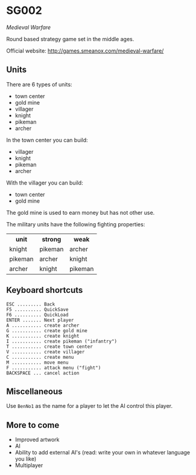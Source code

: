 # SG002
*Medieval Warfare*

Round based strategy game set in the middle ages.

Official website: http://games.smeanox.com/medieval-warfare/

## Units

There are 6 types of units:
 * town center
 * gold mine
 * villager
 * knight
 * pikeman
 * archer

In the town center you can build:
 * villager
 * knight
 * pikeman
 * archer

With the villager you can build:
 * town center
 * gold mine

The gold mine is used to earn money but has not other use.

The military units have the following fighting properties:

<table>
	<tr>
		<th>unit</th><th>strong</th><th>weak</th>
	</tr>
	<tr>
		<td>knight</td><td>pikeman</td><td>archer</td>
	</tr>
	<tr>
		<td>pikeman</td><td>archer</td><td>knight</td>
	</tr>
	<tr>
		<td>archer</td><td>knight</td><td>pikeman</td>
	</tr>
</table>

## Keyboard shortcuts

```
ESC ......... Back
F5 .......... QuickSave
F6 .......... QuickLoad
ENTER ....... Next player
A ........... create archer
G ........... create gold mine
K ........... create knight
I ........... create pikeman ("infantry")
T ........... create town center
V ........... create villager
C ........... create menu
M ........... move menu
F ........... attack menu ("fight")
BACKSPACE ... cancel action
```

## Miscellaneous

Use `BenNo1` as the name for a player to let the AI control this player.

## More to come

 * Improved artwork
 * AI
 * Ability to add external AI's (read: write your own in whatever language you like)
 * Multiplayer
